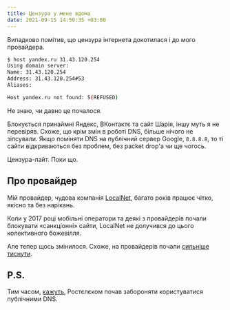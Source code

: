 ```yaml
---
title: Цензура у мене вдома
date: 2021-09-15 14:50:35 +03:00
---
```


Випадково помітив, що цензура інтернета докотилася і до мого провайдера.

```sh
$ host yandex.ru 31.43.120.254
Using domain server:
Name: 31.43.120.254
Address: 31.43.120.254#53
Aliases:

Host yandex.ru not found: 5(REFUSED)
```

Не знаю, чи давно це почалося.

Блокується принаймні Яндекс, ВКонтактє та сайт Шарія, іншу муть я не перевіряв. Схоже, що крім змін в роботі DNS, більше нічого не зіпсували. Якщо поміняти DNS на публічний сервер Google, `8.8.8.8`, то ті сайти відкриваються без проблем, без packet drop'а чи ще чогось.

Цензура-лайт. Поки що.


Про провайдер
-------------

Мій провайдер, чудова компанія [LocalNet][1], багато років працює чітко, якісно та без нарікань.

Коли у 2017 році мобільні оператори та деякі з провайдерів почали блокувати «санкціонні» сайти, LocalNet не долучився до цього колективного божевілля.

Але тепер щось змінилося. Схоже, на провайдерів почали [сильніше тиснути][3].


P.S.
----

Тим часом, [кажуть][2], Ростєлєком почав забороняти користуватися публічними DNS.

[1]: https://lan.ua/
[2]: https://www.facebook.com/nightkiev/posts/1230688230691941
[3]: /2021/08/26/rnbo-facebook.html
